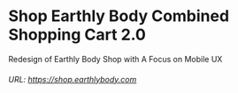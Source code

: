 # Shop Earthly Body Combined Shopping Cart 2.0
Redesign of Earthly Body Shop with A Focus on Mobile UX
###### URL: https://shop.earthlybody.com
